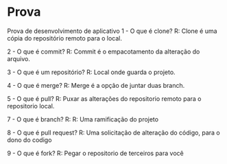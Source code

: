 # Prova
 Prova de desenvolvimento de aplicativo
 1 - O que é clone?
  R: Clone é uma cópia do repositório remoto para o local.
  
 2 - O que é commit?
 R: Commit é o empacotamento da alteração do arquivo.
 
 3 - O que é um repositório?
 R: Local onde guarda o projeto.
 
 4 - O que é merge?
 R: Merge é a opção de juntar duas branch.
 
 5 - O que é pull?
 R: Puxar as alterações do repositorio remoto para o repositorio local.

 7 - O que é branch?
 R: R: Uma ramificação do projeto

 8 - O que é pull request?
 R: Uma solicitação de alteração do código, para o dono do codigo

 9 - O que é fork?
 R: Pegar o repositorio de terceiros para você
